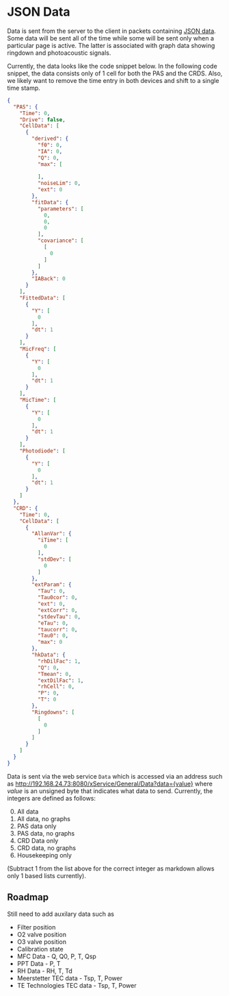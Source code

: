 # JSON Data

Data is sent from the server to the client in packets containing [JSON data](http://json.org/).  Some data will be sent all of the time while some will be sent only when a particular page is active.  The latter is associated with graph data showing ringdown and photoacoustic signals.  

Currently, the data looks like the code snippet below.  In the following code snippet, the data consists only of 1 cell for both the PAS and the CRDS.  Also, we likely want to remove the time entry in both devices and shift to a single time stamp.

```json
{
  "PAS": {
    "Time": 0,
    "Drive": false,
    "CellData": [
      {
        "derived": {
          "f0": 0,
          "IA": 0,
          "Q": 0,
          "max": [
            
          ],
          "noiseLim": 0,
          "ext": 0
        },
        "fitData": {
          "parameters": [
            0,
            0,
            0
          ],
          "covariance": [
            [
              0
            ]
          ]
        },
        "IABack": 0
      }
    ],
    "FittedData": [
      {
        "Y": [
          0
        ],
        "dt": 1
      }
    ],
    "MicFreq": [
      {
        "Y": [
          0
        ],
        "dt": 1
      }
    ],
    "MicTime": [
      {
        "Y": [
          0
        ],
        "dt": 1
      }
    ],
    "Photodiode": [
      {
        "Y": [
          0
        ],
        "dt": 1
      }
    ]
  },
  "CRD": {
    "Time": 0,
    "CellData": [
      {
        "AllanVar": {
          "iTime": [
            0
          ],
          "stdDev": [
            0
          ]
        },
        "extParam": {
          "Tau": 0,
          "Tau0cor": 0,
          "ext": 0,
          "extCorr": 0,
          "stdevTau": 0,
          "eTau": 0,
          "taucorr": 0,
          "Tau0": 0,
          "max": 0
        },
        "hkData": {
          "rhDilFac": 1,
          "Q": 0,
          "Tmean": 0,
          "extDilFac": 1,
          "rhCell": 0,
          "P": 0,
          "T": 0
        },
        "Ringdowns": [
          [
            0
          ]
        ]
      }
    ]
  }
}
```

Data is sent via the web service ```Data``` which is accessed via an address such as http://192.168.24.73:8080/xService/General/Data?data={value} where *value* is an unsigned byte that indicates what data to send.  Currently, the integers are defined as follows:

0. All data
1. All data, no graphs
2. PAS data only
3. PAS data, no graphs
4. CRD Data only
5. CRD data, no graphs
6. Housekeeping only

(Subtract 1 from the list above for the correct integer as markdown allows only 1 based lists currently).

## Roadmap

Still need to add auxilary data such as 

* Filter position
* O2 valve position
* O3 valve position
* Calibration state
* MFC Data - Q, Q0, P, T, Qsp
* PPT Data - P, T
* RH Data - RH, T, Td
* Meerstetter TEC data - Tsp, T, Power
* TE Technologies TEC data - Tsp, T, Power
